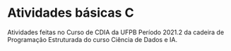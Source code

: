 # Atividades básicas C
Atividades feitas no Curso de CDIA da UFPB
Período 2021.2 da cadeira de Programação Estruturada do curso Ciência de Dados e IA.
